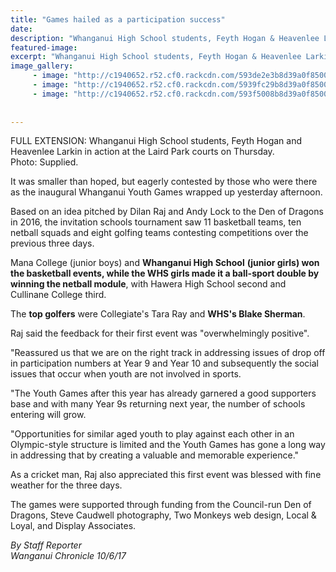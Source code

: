 ```yaml
---
title: "Games hailed as a participation success"
date: 
description: "Whanganui High School students, Feyth Hogan & Heavenlee Larkin in action at the Laird Park courts on Thursday as part of the inaugural Whanganui Youth Games that wrapped up yesterday afternoon..."
featured-image: 
excerpt: "Whanganui High School students, Feyth Hogan & Heavenlee Larkin in action at the Laird Park courts on Thursday as part of the inaugural Whanganui Youth Games that wrapped up yesterday afternoon."
image_gallery:
     - image: "http://c1940652.r52.cf0.rackcdn.com/593de2e3b8d39a0f850005f2/gold-medal-for-Jun-A1.gif"
     - image: "http://c1940652.r52.cf0.rackcdn.com/5939fc29b8d39a0f85000498/Blake-Sherman-gold.jpg"
     - image: "http://c1940652.r52.cf0.rackcdn.com/593f5008b8d39a0f8500074d/chron-of-boy-with-ball.jpg"
	
	
---
```


<p><span>FULL EXTENSION: Whanganui High School students, Feyth Hogan and Heavenlee Larkin in action at the Laird Park courts on Thursday.<br />Photo: Supplied.</span></p>
<p class="element element-paragraph">It was smaller than hoped, but eagerly contested by those who were there as the inaugural Whanganui Youth Games wrapped up yesterday afternoon.</p>
<p class="element element-paragraph">Based on an idea pitched by Dilan Raj and Andy Lock to the Den of Dragons in 2016, the invitation schools tournament saw 11 basketball teams, ten netball squads and eight golfing teams contesting competitions over the previous three days.</p>
<p class="element element-paragraph">Mana College (junior boys) and <strong>Whanganui High School</strong> <strong>(junior girls) won the basketball events, while the WHS girls made it a ball-sport double by winning the netball module</strong>, with Hawera High School second and Cullinane College third.</p>
<p class="element element-paragraph">The <strong>top golfers</strong> were Collegiate's Tara Ray and <strong>WHS's Blake Sherman</strong>.</p>
<p class="element element-paragraph">Raj said the feedback for their first event was "overwhelmingly positive".</p>
<p class="element element-paragraph">"Reassured us that we are on the right track in addressing issues of drop off in participation numbers at Year 9 and Year 10 and subsequently the social issues that occur when youth are not involved in sports.</p>
<p class="element element-paragraph">"The Youth Games after this year has already garnered a good supporters base and with many Year 9s returning next year, the number of schools entering will grow.</p>
<p class="element element-paragraph">"Opportunities for similar aged youth to play against each other in an Olympic-style structure is limited and the Youth Games has gone a long way in addressing that by creating a valuable and memorable experience."</p>
<p class="element element-paragraph">As a cricket man, Raj also appreciated this first event was blessed with fine weather for the three days.</p>
<p class="element element-paragraph">The games were supported through funding from the Council-run Den of Dragons, Steve Caudwell photography, Two Monkeys web design, Local &amp; Loyal, and Display Associates.</p>
<p><em>By Staff Reporter<br />Wanganui Chronicle 10/6/17</em></p>

